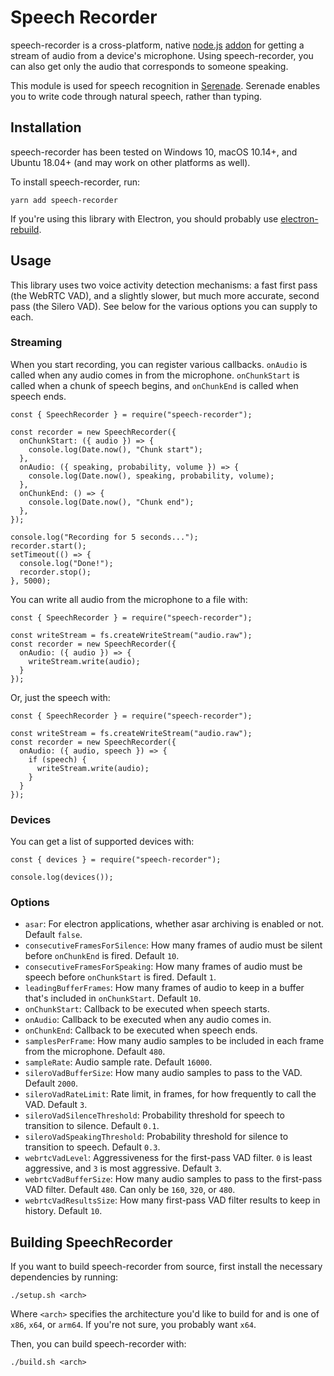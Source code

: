 # Speech Recorder

speech-recorder is a cross-platform, native [node.js](https://nodejs.org) [addon](http://nodejs.org/api/addons.html) for getting a stream of audio from a device's microphone. Using speech-recorder, you can also get only the audio that corresponds to someone speaking.

This module is used for speech recognition in [Serenade](https://serenade.ai). Serenade enables you to write code through natural speech, rather than typing.

## Installation

speech-recorder has been tested on Windows 10, macOS 10.14+, and Ubuntu 18.04+ (and may work on other platforms as well).

To install speech-recorder, run:

    yarn add speech-recorder

If you're using this library with Electron, you should probably use [electron-rebuild](https://github.com/electron/electron-rebuild).

## Usage

This library uses two voice activity detection mechanisms: a fast first pass (the WebRTC VAD), and a slightly slower, but much more accurate, second pass (the Silero VAD). See below for the various options you can supply to each.

### Streaming

When you start recording, you can register various callbacks. `onAudio` is called when any audio comes in from the microphone. `onChunkStart` is called when a chunk of speech begins, and `onChunkEnd` is called when speech ends.

    const { SpeechRecorder } = require("speech-recorder");

    const recorder = new SpeechRecorder({
      onChunkStart: ({ audio }) => {
        console.log(Date.now(), "Chunk start");
      },
      onAudio: ({ speaking, probability, volume }) => {
        console.log(Date.now(), speaking, probability, volume);
      },
      onChunkEnd: () => {
        console.log(Date.now(), "Chunk end");
      },
    });

    console.log("Recording for 5 seconds...");
    recorder.start();
    setTimeout(() => {
      console.log("Done!");
      recorder.stop();
    }, 5000);

You can write all audio from the microphone to a file with:

    const { SpeechRecorder } = require("speech-recorder");

    const writeStream = fs.createWriteStream("audio.raw");
    const recorder = new SpeechRecorder({
      onAudio: ({ audio }) => {
        writeStream.write(audio);
      }
    });

Or, just the speech with:

    const { SpeechRecorder } = require("speech-recorder");

    const writeStream = fs.createWriteStream("audio.raw");
    const recorder = new SpeechRecorder({
      onAudio: ({ audio, speech }) => {
        if (speech) {
          writeStream.write(audio);
        }
      }
    });

### Devices

You can get a list of supported devices with:

    const { devices } = require("speech-recorder");

    console.log(devices());

### Options

* `asar`: For electron applications, whether asar archiving is enabled or not. Default `false`.
* `consecutiveFramesForSilence`: How many frames of audio must be silent before `onChunkEnd` is fired. Default `10`.
* `consecutiveFramesForSpeaking`: How many frames of audio must be speech before `onChunkStart` is fired. Default `1`.
* `leadingBufferFrames`: How many frames of audio to keep in a buffer that's included in `onChunkStart`. Default `10`.
* `onChunkStart`: Callback to be executed when speech starts.
* `onAudio`: Callback to be executed when any audio comes in.
* `onChunkEnd`: Callback to be executed when speech ends.
* `samplesPerFrame`: How many audio samples to be included in each frame from the microphone. Default `480`.
* `sampleRate`: Audio sample rate. Default `16000`.
* `sileroVadBufferSize`: How many audio samples to pass to the VAD. Default `2000`.
* `sileroVadRateLimit`: Rate limit, in frames, for how frequently to call the VAD. Default `3`.
* `sileroVadSilenceThreshold`: Probability threshold for speech to transition to silence. Default `0.1`.
* `sileroVadSpeakingThreshold`: Probability threshold for silence to transition to speech. Default `0.3`.
* `webrtcVadLevel`: Aggressiveness for the first-pass VAD filter. `0` is least aggressive, and `3` is most aggressive. Default `3`.
* `webrtcVadBufferSize`: How many audio samples to pass to the first-pass VAD filter. Default `480`. Can only be `160`, `320`, or `480`.
* `webrtcVadResultsSize`: How many first-pass VAD filter results to keep in history. Default `10`.

## Building SpeechRecorder

If you want to build speech-recorder from source, first install the necessary dependencies by running:

    ./setup.sh <arch>

Where `<arch>` specifies the architecture you'd like to build for and is one of `x86`, `x64`, or `arm64`. If you're not sure, you probably want `x64`.

Then, you can build speech-recorder with:

    ./build.sh <arch>
